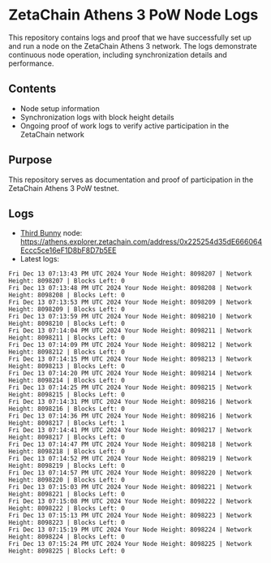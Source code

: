 # ZetaChain Athens 3 PoW Node Logs
This repository contains logs and proof that we have successfully set up and run a node on the ZetaChain Athens 3 network. The logs demonstrate continuous node operation, including synchronization details and performance.

## Contents
- Node setup information
- Synchronization logs with block height details
- Ongoing proof of work logs to verify active participation in the ZetaChain network

## Purpose
This repository serves as documentation and proof of participation in the ZetaChain Athens 3 PoW testnet.

## Logs

- [Third Bunny](https://thirdbunny.xyz/) node: https://athens.explorer.zetachain.com/address/0x225254d35dE666064Eccc5ce16eF1D8bF8D7b5EE
- Latest logs:
```
Fri Dec 13 07:13:43 PM UTC 2024 Your Node Height: 8098207 | Network Height: 8098207 | Blocks Left: 0
Fri Dec 13 07:13:48 PM UTC 2024 Your Node Height: 8098208 | Network Height: 8098208 | Blocks Left: 0
Fri Dec 13 07:13:53 PM UTC 2024 Your Node Height: 8098209 | Network Height: 8098209 | Blocks Left: 0
Fri Dec 13 07:13:59 PM UTC 2024 Your Node Height: 8098210 | Network Height: 8098210 | Blocks Left: 0
Fri Dec 13 07:14:04 PM UTC 2024 Your Node Height: 8098211 | Network Height: 8098211 | Blocks Left: 0
Fri Dec 13 07:14:09 PM UTC 2024 Your Node Height: 8098212 | Network Height: 8098212 | Blocks Left: 0
Fri Dec 13 07:14:15 PM UTC 2024 Your Node Height: 8098213 | Network Height: 8098213 | Blocks Left: 0
Fri Dec 13 07:14:20 PM UTC 2024 Your Node Height: 8098214 | Network Height: 8098214 | Blocks Left: 0
Fri Dec 13 07:14:25 PM UTC 2024 Your Node Height: 8098215 | Network Height: 8098215 | Blocks Left: 0
Fri Dec 13 07:14:31 PM UTC 2024 Your Node Height: 8098216 | Network Height: 8098216 | Blocks Left: 0
Fri Dec 13 07:14:36 PM UTC 2024 Your Node Height: 8098216 | Network Height: 8098217 | Blocks Left: 1
Fri Dec 13 07:14:41 PM UTC 2024 Your Node Height: 8098217 | Network Height: 8098217 | Blocks Left: 0
Fri Dec 13 07:14:47 PM UTC 2024 Your Node Height: 8098218 | Network Height: 8098218 | Blocks Left: 0
Fri Dec 13 07:14:52 PM UTC 2024 Your Node Height: 8098219 | Network Height: 8098219 | Blocks Left: 0
Fri Dec 13 07:14:57 PM UTC 2024 Your Node Height: 8098220 | Network Height: 8098220 | Blocks Left: 0
Fri Dec 13 07:15:03 PM UTC 2024 Your Node Height: 8098221 | Network Height: 8098221 | Blocks Left: 0
Fri Dec 13 07:15:08 PM UTC 2024 Your Node Height: 8098222 | Network Height: 8098222 | Blocks Left: 0
Fri Dec 13 07:15:13 PM UTC 2024 Your Node Height: 8098223 | Network Height: 8098223 | Blocks Left: 0
Fri Dec 13 07:15:19 PM UTC 2024 Your Node Height: 8098224 | Network Height: 8098224 | Blocks Left: 0
Fri Dec 13 07:15:24 PM UTC 2024 Your Node Height: 8098225 | Network Height: 8098225 | Blocks Left: 0
```
